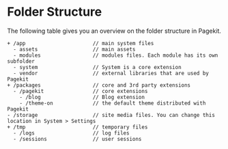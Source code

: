 # Folder Structure

<p class="uk-article-lead">The following table gives you an overview on the folder structure in Pagekit.</p>

    + /app                      // main system files
      - assets                  // main assets
      - modules                 // modules files. Each module has its own subfolder
      - system                  // System is a core extension
      - vendor                  // external libraries that are used by Pagekit
    + /packages                 // core and 3rd party extensions
      - /pagekit                // core extensions
        - /blog                 // Blog extension
        - /theme-on             // the default theme distributed with Pagekit
    - /storage                  // site media files. You can change this location in System > Settings
    + /tmp                      // temporary files
      - /logs                   // log files
      - /sessions               // user sessions
